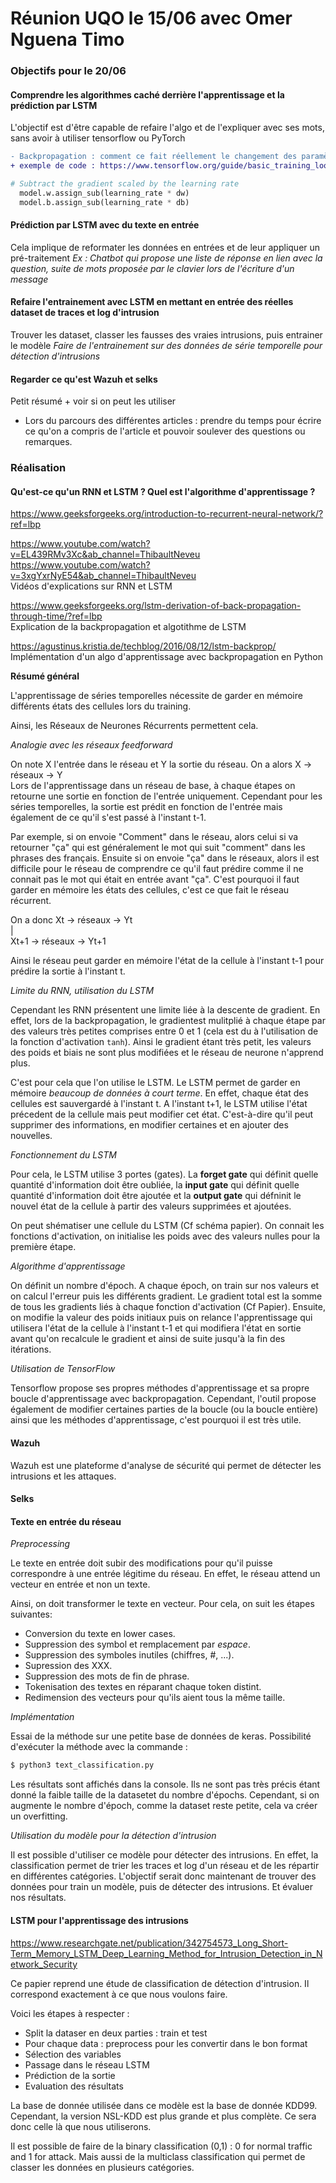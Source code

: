 # Réunion UQO le 15/06 avec Omer Nguena Timo

### Objectifs pour le 20/06

#### Comprendre les algorithmes caché derrière l'apprentissage et la prédiction par LSTM
L'objectif est d'être capable de refaire l'algo et de l'expliquer avec ses mots, sans avoir à utiliser tensorflow ou PyTorch

```diff
- Backpropagation : comment ce fait réellement le changement des paramètres, poids et biais ?
+ exemple de code : https://www.tensorflow.org/guide/basic_training_loops  
```
```py
# Subtract the gradient scaled by the learning rate
  model.w.assign_sub(learning_rate * dw)
  model.b.assign_sub(learning_rate * db)
```

#### Prédiction par LSTM avec du texte en entrée  
Cela implique de reformater les données en entrées et de leur appliquer un pré-traitement
*Ex : Chatbot qui propose une liste de réponse en lien avec la question, suite de mots proposée par le clavier lors de l'écriture d'un message*

#### Refaire l'entrainement avec LSTM en mettant en entrée des réelles dataset de traces et log d'intrusion
Trouver les dataset, classer les fausses des vraies intrusions, puis entrainer le modèle
*Faire de l'entrainement sur des données de série temporelle pour détection d'intrusions*

#### Regarder ce qu'est Wazuh et selks
Petit résumé + voir si on peut les utiliser

- Lors du parcours des différentes articles : prendre du temps pour écrire ce qu'on a compris de l'article et pouvoir soulever des questions ou remarques.

### Réalisation

#### Qu'est-ce qu'un RNN et LSTM ? Quel est l'algorithme d'apprentissage ?
https://www.geeksforgeeks.org/introduction-to-recurrent-neural-network/?ref=lbp  

https://www.youtube.com/watch?v=EL439RMv3Xc&ab_channel=ThibaultNeveu  
https://www.youtube.com/watch?v=3xgYxrNyE54&ab_channel=ThibaultNeveu  
Vidéos d'explications sur RNN et LSTM

https://www.geeksforgeeks.org/lstm-derivation-of-back-propagation-through-time/?ref=lbp  
Explication de la backpropagation et algotithme de LSTM

https://agustinus.kristia.de/techblog/2016/08/12/lstm-backprop/  
Implémentation d'un algo d'apprentissage avec backpropagation en Python

**Résumé général**  

L'apprentissage de séries temporelles nécessite de garder en mémoire différents états des cellules lors du training.

Ainsi, les Réseaux de Neurones Récurrents permettent cela.

*Analogie avec les réseaux feedforward*  

On note X l'entrée dans le réseau et Y la sortie du réseau. On a alors X -> réseaux -> Y  
Lors de l'apprentissage dans un réseau de base, à chaque étapes on retourne une sortie en fonction de l'entrée uniquement. Cependant pour les séries temporelles, la sortie est prédit en fonction de l'entrée mais également de ce qu'il s'est passé à l'instant t-1.

Par exemple, si on envoie "Comment" dans le réseau, alors celui si va retourner "ça" qui est généralement le mot qui suit "comment" dans les phrases des français. Ensuite si on envoie "ça" dans le réseaux, alors il est difficile pour le réseau de comprendre ce qu'il faut prédire comme il ne connait pas le mot qui était en entrée avant "ça". C'est pourquoi il faut garder en mémoire les états des cellules, c'est ce que fait le réseau récurrent.

On a donc   Xt -> réseaux -> Yt  
                       |  
            Xt+1 -> réseaux -> Yt+1

Ainsi le réseau peut garder en mémoire l'état de la cellule à l'instant t-1 pour prédire la sortie à l'instant t.

*Limite du RNN, utilisation du LSTM*  

Cependant les RNN présentent une limite liée à la descente de gradient. En effet, lors de la backpropagation, le gradientest mulitplié à chaque étape par des valeurs très petites comprises entre 0 et 1 (cela est du à l'utilisation de la fonction d'activation `tanh`). Ainsi le gradient étant très petit, les valeurs des poids et biais ne sont plus modifiées et le réseau de neurone n'apprend plus.

C'est pour cela que l'on utilise le LSTM. Le LSTM permet de garder en mémoire *beaucoup de données à court terme*. En effet, chaque état des cellules est sauvergardé à l'instant t. A l'instant t+1, le LSTM utilise l'état précedent de la cellule mais peut modifier cet état. C'est-à-dire qu'il peut supprimer des informations, en modifier certaines et en ajouter des nouvelles. 

*Fonctionnement du LSTM*

Pour cela, le LSTM utilise 3 portes (gates). La **forget gate** qui définit quelle quantité d'information doit être oubliée, la **input gate** qui définit quelle quantité d'information doit être ajoutée et la **output gate** qui défninit le nouvel état de la cellule à partir des valeurs supprimées et ajoutées.

On peut shématiser une cellule du LSTM (Cf schéma papier). On connait les fonctions d'activation, on initialise les poids avec des valeurs nulles pour la première étape.

*Algorithme d'apprentissage*

On définit un nombre d'époch. A chaque époch, on train sur nos valeurs et on calcul l'erreur puis les différents gradient. Le gradient total est la somme de tous les gradients liés à chaque fonction d'activation (Cf Papier). Ensuite, on modifie la valeur des poids initiaux puis on relance l'apprentissage qui utilisera l'état de la cellule à l'instant t-1 et qui modifiera l'état en sortie avant qu'on recalcule le gradient et ainsi de suite jusqu'à la fin des itérations.

*Utilisation de TensorFlow*

Tensorflow propose ses propres méthodes d'apprentissage et sa propre boucle d'apprentissage avec backpropagation. Cependant, l'outil propose également de modifier certaines parties de la boucle (ou la boucle entière) ainsi que les méthodes d'apprentissage, c'est pourquoi il est très utile.

#### Wazuh
Wazuh est une plateforme d'analyse de sécurité qui permet de détecter les intrusions et les attaques.

#### Selks

#### Texte en entrée du réseau

*Preprocessing*

Le texte en entrée doit subir des modifications pour qu'il puisse correspondre à une entrée légitime du réseau.
En effet, le réseau attend un vecteur en entrée et non un texte.

Ainsi, on doit transformer le texte en vecteur. Pour cela, on suit les étapes suivantes:
- Conversion du texte en lower cases.
- Suppression des symbol et remplacement par *espace*.
- Suppression des symboles inutiles (chiffres, #, ...).
- Supression des XXX.
- Suppression des mots de fin de phrase.
- Tokenisation des textes en réparant chaque token distint.
- Redimension des vecteurs pour qu'ils aient tous la même taille.

*Implémentation*

Essai de la méthode sur une petite base de données de keras.
Possibilité d'exécuter la méthode avec la commande :
```bash
$ python3 text_classification.py
```
Les résultats sont affichés dans la console. Ils ne sont pas très précis étant donné la faible taille de la datasetet du nombre d'épochs. Cependant, si on augmente le nombre d'époch, comme la dataset reste petite, cela va créer un overfitting.

*Utilisation du modèle pour la détection d'intrusion*

Il est possible d'utiliser ce modèle pour détecter des intrusions. En effet, la classification permet de trier les traces et log d'un réseau et de les répartir en différentes catégories. L'objectif serait donc maintenant de trouver des données pour train un modèle, puis de détecter des intrusions. Et évaluer nos résultats.

#### LSTM pour l'apprentissage des intrusions

https://www.researchgate.net/publication/342754573_Long_Short-Term_Memory_LSTM_Deep_Learning_Method_for_Intrusion_Detection_in_Network_Security

Ce papier reprend une étude de classification de détection d'intrusion. Il correspond exactement à ce que nous voulons faire.

Voici les étapes à respecter : 
- Split la dataser en deux parties : train et test
- Pour chaque data : preprocess pour les convertir dans le bon format
- Sélection des variables
- Passage dans le réseau LSTM
- Prédiction de la sortie
- Evaluation des résultats

La base de donnée utilisée dans ce modèle est la base de donnée KDD99. Cependant, la version NSL-KDD est plus grande et plus complète. Ce sera donc celle là que nous utiliserons.

Il est possible de faire de la binary classification (0,1) : 0 for normal traffic and 1 for attack. Mais aussi de la multiclass classification qui permet de classer les données en plusieurs catégories.

